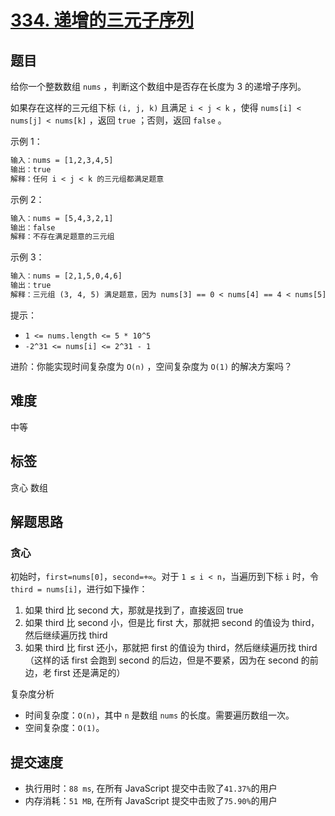 # [334. 递增的三元子序列](https://leetcode-cn.com/problems/increasing-triplet-subsequence/)

## 题目

给你一个整数数组 `nums` ，判断这个数组中是否存在长度为 3 的递增子序列。

如果存在这样的三元组下标 `(i, j, k)` 且满足 `i < j < k` ，使得 `nums[i] < nums[j] < nums[k]` ，返回 `true` ；否则，返回 `false` 。

示例 1：

```txt
输入：nums = [1,2,3,4,5]
输出：true
解释：任何 i < j < k 的三元组都满足题意
```

示例 2：

```txt
输入：nums = [5,4,3,2,1]
输出：false
解释：不存在满足题意的三元组
```

示例 3：

```txt
输入：nums = [2,1,5,0,4,6]
输出：true
解释：三元组 (3, 4, 5) 满足题意，因为 nums[3] == 0 < nums[4] == 4 < nums[5] == 6
```

提示：

- `1 <= nums.length <= 5 * 10^5`
- `-2^31 <= nums[i] <= 2^31 - 1`

进阶：你能实现时间复杂度为 `O(n)` ，空间复杂度为 `O(1)` 的解决方案吗？

## 难度

中等

## 标签

贪心 数组

## 解题思路

### 贪心

初始时，`first=nums[0]`，`second=+∞`。对于 `1 ≤ i < n`，当遍历到下标 `i` 时，令 `third = nums[i]`，进行如下操作：

1. 如果 third 比 second 大，那就是找到了，直接返回 true
2. 如果 third 比 second 小，但是比 first 大，那就把 second 的值设为 third，然后继续遍历找 third
3. 如果 third 比 first 还小，那就把 first 的值设为 third，然后继续遍历找 third（这样的话 first 会跑到 second 的后边，但是不要紧，因为在 second 的前边，老 first 还是满足的）

复杂度分析

- 时间复杂度：`O(n)`，其中 `n` 是数组 `nums` 的长度。需要遍历数组一次。
- 空间复杂度：`O(1)`。

## 提交速度

- 执行用时：`88 ms`, 在所有 JavaScript 提交中击败了`41.37%`的用户
- 内存消耗：`51 MB`, 在所有 JavaScript 提交中击败了`75.90%`的用户
